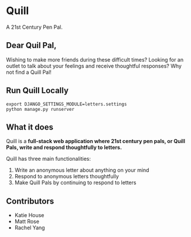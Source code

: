 # Quill
A 21st Century Pen Pal.

## Dear Quil Pal,
Wishing to make more friends during these difficult times? Looking for an outlet to talk about your feelings and receive thoughtful responses? Why not find a Quill Pal! 

## Run Quill Locally
```
export DJANGO_SETTINGS_MODULE=letters.settings
python manage.py runserver
```

## What it does
Quill is a **full-stack web application where 21st century pen pals, or Quill Pals, write and respond thoughtfully to letters.**

Quill has three main functionalities:
1. Write an anonymous letter about anything on your mind
1. Respond to anonymous letters thoughtfully 
1. Make Quill Pals by continuing to respond to letters

## Contributors
* Katie House
* Matt Rose
* Rachel Yang
